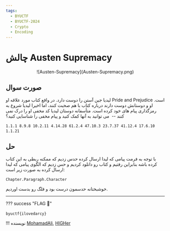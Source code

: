 ```yaml
---
tags:
  - BYUCTF
  - BYUCTF-2024
  - Crypto
  - Encoding
---
```



# چالش Austen Supremacy

<center> 
![Austen-Supremacy](Austen-Supremacy.png)
</center>

## صورت سوال
لیدیا جین آستن را دوست دارد. در واقع کتاب مورد علاقه او Pride and Prejudice است. او و دوستانش دوست دارند درباره کتاب با هم صحبت کنند، اما اخیرا لیدیا شروع به رمزگذاری پیام های خود کرده است. متأسفانه دوستان لیدیا کد مخفی او را درک نمی کنند --  می توانید به آنها کمک کنید و پیام مخفی را شناسایی کنید؟

```
1.1.1 8.9.8 10.2.11 4.14.28 61.2.4 47.10.3 23.7.37 41.12.4 17.6.10 1.1.21
```

## حل
با توجه به فرمت پیامی که لیدا ارسال کرده حدس زدیم که ممکنه ربطی به این کتاب کرده باشه بنابراین رفتیم و کتاب رو دانلود کردیم و حس زدیم که الگوی پیامی که لیدا ارسال کرده به صورت زیر است:

```
Chapter.Paragraph.Character
```
خوشبختانه حدسمون درست بود و فلگ رو بدست اوردیم.



---
??? success "FLAG :triangular_flag_on_post:"
    <div dir="ltr">`byuctf{ilovedarcy}`</div>


!!! نویسنده
    [MohamadAli](https://github.com/w0h4w4d4li),
    [HIGHer](https://twitter.com/HIGH01012)

